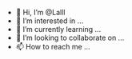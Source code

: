 - 👋 Hi, I’m @Lalll
- 👀 I’m interested in ...
- 🌱 I’m currently learning ...
- 💞️ I’m looking to collaborate on ...
- 📫 How to reach me ...

<!---
Lalll/Lalll is a ✨ special ✨ repository because its `README.md` (this file) appears on your GitHub profile.
You can click the Preview link to take a look at your changes.
--->
